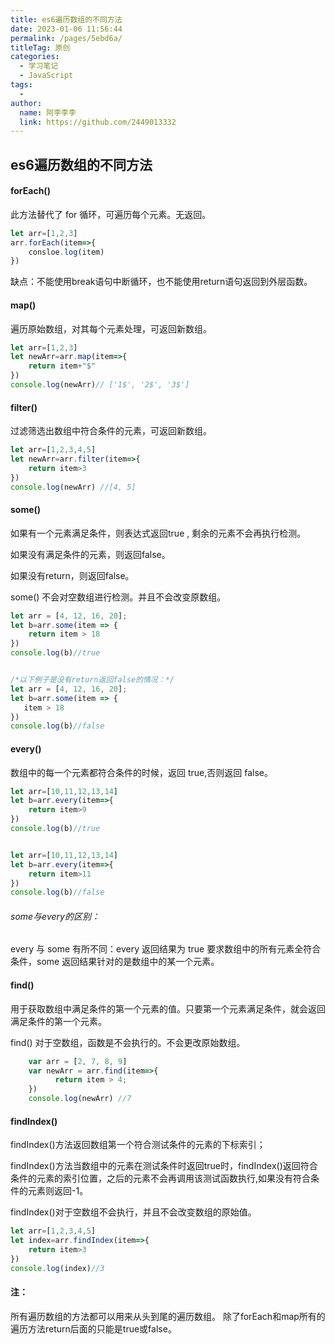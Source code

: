```yaml
---
title: es6遍历数组的不同方法
date: 2023-01-06 11:56:44
permalink: /pages/5ebd6a/
titleTag: 原创
categories:
  - 学习笔记
  - JavaScript
tags:
  - 
author: 
  name: 阿李李李
  link: https://github.com/2449013332
---
```

## es6遍历数组的不同方法

#### forEach()

此方法替代了 for 循环，可遍历每个元素。无返回。

```js
let arr=[1,2,3]
arr.forEach(item=>{
    consloe.log(item)
})
```

缺点：不能使用break语句中断循环，也不能使用return语句返回到外层函数。

#### map()

遍历原始数组，对其每个元素处理，可返回新数组。

```js
let arr=[1,2,3]
let newArr=arr.map(item=>{
    return item+"$"
})
console.log(newArr)// ['1$', '2$', '3$']
```

#### filter()

过滤筛选出数组中符合条件的元素，可返回新数组。

```js
let arr=[1,2,3,4,5]
let newArr=arr.filter(item=>{
    return item>3
})
console.log(newArr) //[4, 5]
```

#### some()

如果有一个元素满足条件，则表达式返回true , 剩余的元素不会再执行检测。

如果没有满足条件的元素，则返回false。

如果没有return，则返回false。

some() 不会对空数组进行检测。并且不会改变原数组。

```js
let arr = [4, 12, 16, 20];
let b=arr.some(item => {
    return item > 18
})
console.log(b)//true


/*以下例子是没有return返回false的情况：*/
let arr = [4, 12, 16, 20];
let b=arr.some(item => {
   item > 18
})
console.log(b)//false
```

#### every()

数组中的每一个元素都符合条件的时候，返回 true,否则返回 false。

```js
let arr=[10,11,12,13,14]
let b=arr.every(item=>{
    return item>9
})
console.log(b)//true


let arr=[10,11,12,13,14]
let b=arr.every(item=>{
    return item>11
})
console.log(b)//false
```

###### some与every的区别：

every 与 some 有所不同：every 返回结果为 true 要求数组中的所有元素全符合条件，some 返回结果针对的是数组中的某一个元素。

#### find()

用于获取数组中满足条件的第一个元素的值。只要第一个元素满足条件，就会返回满足条件的第一个元素。

find() 对于空数组，函数是不会执行的。不会更改原始数组。

```js
    var arr = [2, 7, 8, 9]
    var newArr = arr.find(item=>{
          return item > 4;
    })
    console.log(newArr) //7
```

#### findIndex()

findIndex()方法返回数组第一个符合测试条件的元素的下标索引；

findIndex()方法当数组中的元素在测试条件时返回true时，findIndex()返回符合条件的元素的索引位置，之后的元素不会再调用该测试函数执行,如果没有符合条件的元素则返回-1。

findIndex()对于空数组不会执行，并且不会改变数组的原始值。

```js
let arr=[1,2,3,4,5]
let index=arr.findIndex(item=>{
    return item>3
})
console.log(index)//3
```



#### 注：

所有遍历数组的方法都可以用来从头到尾的遍历数组。
除了forEach和map所有的遍历方法return后面的只能是true或false。